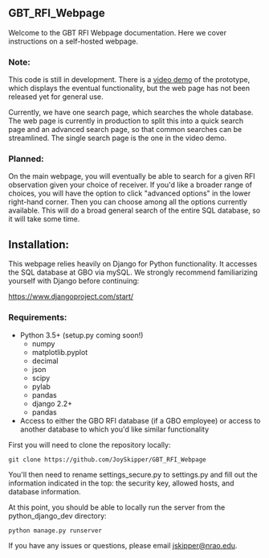 ## GBT_RFI_Webpage

Welcome to the GBT RFI Webpage documentation. Here we cover instructions on a self-hosted webpage.  

### Note: 

This code is still in development. There is a [video demo](https://www.youtube.com/watch?v=t7NNUBXPr_4) of the prototype, which displays the eventual functionality, but the web page has not been released yet for general use. 


Currently, we have one search page, which searches the whole database. The web page is currently in production to split this into a quick search page and an advanced search page, so that common searches can be streamlined. The single search page is the one in the video demo.

### Planned: 

On the main webpage, you will eventually be able to search for a given RFI observation given your choice of receiver. If you'd like a broader range of choices, you will have the option to click "advanced options" in the lower right-hand corner. Then you can choose among all the options currently available. This will do a broad general search of the entire SQL database, so it will take some time.


## Installation: 

This webpage relies heavily on Django for Python functionality. It accesses the SQL database at GBO via mySQL. We strongly recommend familiarizing yourself with Django before continuing: 

https://www.djangoproject.com/start/

### Requirements: 

* Python 3.5+ (setup.py coming soon!)
    - numpy
    - matplotlib.pyplot 
    - decimal
    - json
    - scipy 
    - pylab
    - pandas
    - django 2.2+
    - pandas
* Access to either the GBO RFI database (if a GBO employee) or access to another database to which you'd like similar functionality

First you will need to clone the repository locally: 

```
git clone https://github.com/JoySkipper/GBT_RFI_Webpage
```

You'll then need to rename settings_secure.py to settings.py and fill out the information indicated in the top: the security key, allowed hosts, and database information.

At this point, you should be able to locally run the server from the python_django_dev directory: 

```
python manage.py runserver
```

If you have any issues or questions, please email jskipper@nrao.edu.



